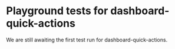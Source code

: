 # Playground tests for dashboard-quick-actions
We are still awaiting the first test run for dashboard-quick-actions.

